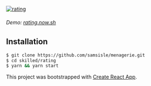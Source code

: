 [![rating](https://raw.githubusercontent.com/samsisle/menagerie/master/skilled/rating/src/lib/rating.png)](https://rating.now.sh)

###### Demo: [rating.now.sh](https://rating.now.sh)

## Installation

```bash
$ git clone https://github.com/samsisle/menagerie.git
$ cd skilled/rating
$ yarn && yarn start
```

This project was bootstrapped with [Create React App](https://github.com/facebook/create-react-app).
